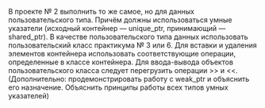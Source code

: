 В проекте № 2 выполнить то же самое, но для данных пользовательского типа. Причём должны использоваться умные указатели (исходный контейнер — unique_ptr, принимающий — shared_ptr). В качестве пользовательского типа данных использовать пользовательский класс практикума № 3 или 6. Для вставки и удаления элементов контейнера использовать соответствующие операции, определенные в классе контейнера. Для ввода-вывода объектов пользовательского класса следует перегрузить операции >> и <<. (Дополнительно: продемонстрировать работу с weak_ptr и объяснить его назначение. Объяснить принципы работы всех типов умных указателей)
